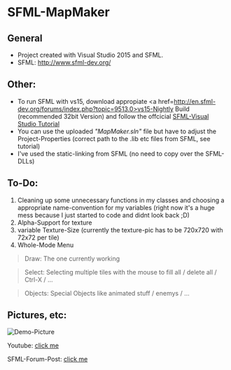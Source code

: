 # SFML-MapMaker

General
--------------

- Project created with Visual Studio 2015 and SFML.
- SFML: http://www.sfml-dev.org/


Other:
--------------

- To run SFML with vs15, download appropiate <a href=http://en.sfml-dev.org/forums/index.php?topic=9513.0>vs15-Nightly Build</a> (recommended 32bit Version) and follow the offcicial <a href=http://www.sfml-dev.org/tutorials/2.3/start-vc.php>SFML-Visual Studio Tutorial</a>
- You can use the uploaded *"MapMaker.sln"* file but have to adjust the Project-Properties (correct path to the .lib etc files from SFML, see tutorial)
- I've used the static-linking from SFML (no need to copy over the SFML-DLLs)


To-Do:
--------------

1. Cleaning up some unnecessary functions in my classes and choosing a appropriate name-convention for my variables
(right now it's a huge mess because I just started to code and didnt look back  ;D)
2. Alpha-Support for texture
3. variable Texture-Size (currently the texture-pic has to be 720x720 with 72x72 per tile)
4. Whole-Mode Menu


> Draw: The one currently working

> Select: Selecting multiple tiles with the mouse to fill all / delete all / Ctrl-X / ...

> Objects: Special Objects like animated stuff / enemys / ...


Pictures, etc:
--------------
![Demo-Picture](http://i.imgur.com/9iYygGr.png)

Youtube: [click me](https://www.youtube.com/watch?v=_FZl1KC_WZo&feature=youtu.be "YoutubeDemo")

SFML-Forum-Post: [click me](http://en.sfml-dev.org/forums/index.php?action=post;topic=18869.0;last_msg=136153 "SFML-Forum")
